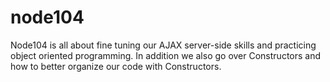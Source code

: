 # node104
Node104 is all about fine tuning our AJAX server-side skills and practicing object oriented programming. In addition we also go over Constructors and how to better organize our code with Constructors. 

